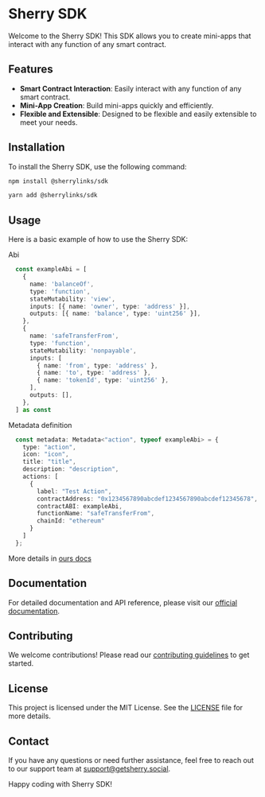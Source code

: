 # Sherry SDK

Welcome to the Sherry SDK! This SDK allows you to create mini-apps that interact with any function of any smart contract.

## Features

- **Smart Contract Interaction**: Easily interact with any function of any smart contract.
- **Mini-App Creation**: Build mini-apps quickly and efficiently.
- **Flexible and Extensible**: Designed to be flexible and easily extensible to meet your needs.

## Installation

To install the Sherry SDK, use the following command:


```bash
npm install @sherrylinks/sdk
```

```bash
yarn add @sherrylinks/sdk
```

## Usage

Here is a basic example of how to use the Sherry SDK:

Abi

```typescript
  const exampleAbi = [
    {
      name: 'balanceOf',
      type: 'function',
      stateMutability: 'view',
      inputs: [{ name: 'owner', type: 'address' }],
      outputs: [{ name: 'balance', type: 'uint256' }],
    },
    {
      name: 'safeTransferFrom',
      type: 'function',
      stateMutability: 'nonpayable',
      inputs: [
        { name: 'from', type: 'address' },
        { name: 'to', type: 'address' },
        { name: 'tokenId', type: 'uint256' },
      ],
      outputs: [],
    },
  ] as const
```

Metadata definition

```typescript
  const metadata: Metadata<"action", typeof exampleAbi> = {
    type: "action",
    icon: "icon",
    title: "title",
    description: "description",
    actions: [
      {
        label: "Test Action",
        contractAddress: "0x1234567890abcdef1234567890abcdef12345678",
        contractABI: exampleAbi,
        functionName: "safeTransferFrom",
        chainId: "ethereum"
      }
    ]
  };
```

More details in [ours docs](https://docs.getsherry.app/guides)

## Documentation

For detailed documentation and API reference, please visit our [official documentation](https://docs.getsherry.app/).

## Contributing

We welcome contributions! Please read our [contributing guidelines](CONTRIBUTING.md) to get started.

## License

This project is licensed under the MIT License. See the [LICENSE](LICENSE) file for more details.

## Contact

If you have any questions or need further assistance, feel free to reach out to our support team at support@getsherry.social.

Happy coding with Sherry SDK!